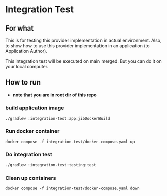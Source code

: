 # Integration Test

## For what

This is for testing this provider implementation in actual environment.
Also, to show how to use this provider implementation in an application (to Application Author).

This integration test will be executed on main merged.
But you can do it on your local computer.

## How to run

- **note that you are in root dir of this repo**

### build application image

```shell
./gradlew :integration-test:app:jibDockerBuild
```

### Run docker container

```shell
docker compose -f integration-test/docker-compose.yaml up
```

### Do integration test

```shell
./gradlew :integration-test:testing:test
```

### Clean up containers

```shell
docker compose -f integration-test/docker-compose.yaml down
```
